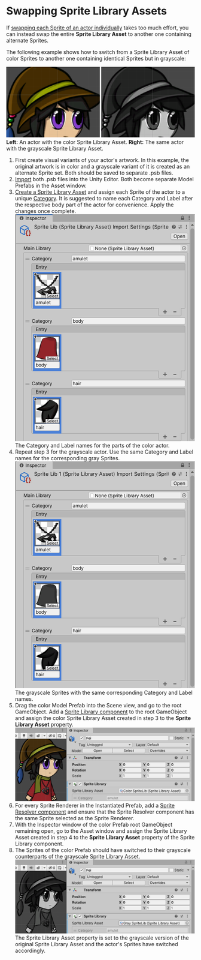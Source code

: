 # Swapping Sprite Library Assets
If [swapping each Sprite of an actor individually](CharacterParts.md) takes too much effort, you can instead swap the entire __Sprite Library Asset__ to another one containing alternate Sprites.

The following example shows how to switch from a Sprite Library Asset of color Sprites to another one containing identical Sprites but in grayscale:

![](images/bothsprites.PNG)<br/>__Left:__ An actor with the color Sprite Library Asset. __Right:__ The same actor with the grayscale Sprite Library Asset.

1. First create visual variants of your actor's artwork. In this example, the original artwork is in color and a grayscale variant of it is created as an alternate Sprite set. Both should be saved to separate .psb files.
   <br/>
2. [Import](PreparingArtwork.md) both .psb files into the Unity Editor. Both become separate Model Prefabs in the Asset window.
   <br/>
3. [Create a Sprite Library Asset](SpriteSwapSetup.md) and assign each Sprite of the actor to a unique [Category](SLAsset.md#category). It is suggested to name each Category and Label after the respective body part of the actor for convenience. Apply the changes once complete.<br/>![](images/2d-anim-slasset-swap-category-color.png)<br/>The Category and Label names for the parts of the color actor.
   <br/>
4. Repeat step 3 for the grayscale actor. Use the same Category and Label names for the corresponding gray Sprites.<br/>![](images/2d-anim-slasset-swap-category-gray.png)<br/>The grayscale Sprites with the same corresponding Category and Label names.
   <br/>
5. Drag the color Model Prefab into the Scene view, and go to the root GameObject. Add a [Sprite Library component](SLAsset.md#sprite-library-component) to the root GameObject and assign the color Sprite Library Asset created in step 3 to the **Sprite Library Asset** property.<br/>![](images/2d-anim-slasset-swap-step-5.png)
   <br/>
6. For every Sprite Renderer in the Instantiated Prefab, add a [Sprite Resolver component](SLAsset.md#sprite-resolver-component) and ensure that the Sprite Resolver component has the same Sprite selected as the Sprite Renderer.
   <br/>
7. With the Inspector window of the color Prefab root GameObject remaining open, go to the Asset window and assign the Sprite Library Asset created in step 4 to the **Sprite Library Asset** property of the Sprite Library component.
   <br/>
8. The Sprites of the color Prefab should have switched to their grayscale counterparts of the grayscale Sprite Library Asset.<br/>![](images/2d-anim-slasset-swap-step-8.png)<br/>The Sprite Library Asset property is set to the grayscale version of the original Sprite Library Asset and the actor's Sprites have switched accordingly.
